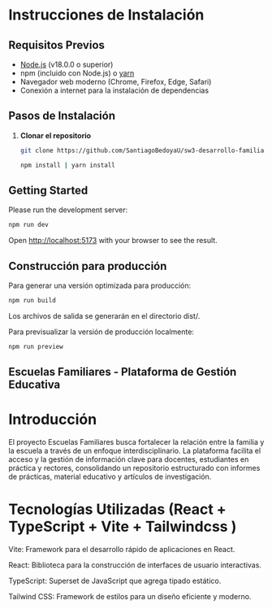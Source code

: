 # Instrucciones de Instalación

## Requisitos Previos

- [Node.js](https://nodejs.org/) (v18.0.0 o superior)
- npm (incluido con Node.js) o [yarn](https://yarnpkg.com/)
- Navegador web moderno (Chrome, Firefox, Edge, Safari)
- Conexión a internet para la instalación de dependencias

## Pasos de Instalación

1. **Clonar el repositorio**

   ```bash
   git clone https://github.com/SantiagoBedoyaU/sw3-desarrollo-familiar-fe.git

   npm install | yarn install
   ```

## Getting Started

Please run the development server:

```bash
npm run dev
```

Open [http://localhost:5173](http://localhost:5173) with your browser to see the result.

## Construcción para producción

Para generar una versión optimizada para producción:

```bash
npm run build
```

Los archivos de salida se generarán en el directorio dist/.

Para previsualizar la versión de producción localmente:

```bash
npm run preview
```

## Escuelas Familiares - Plataforma de Gestión Educativa

# Introducción

El proyecto Escuelas Familiares busca fortalecer la relación entre la familia y la escuela a través de un enfoque interdisciplinario. La plataforma facilita el acceso y la gestión de información clave para docentes, estudiantes en práctica y rectores, consolidando un repositorio estructurado con informes de prácticas, material educativo y artículos de investigación.

# Tecnologías Utilizadas (React + TypeScript + Vite + Tailwindcss )

Vite: Framework para el desarrollo rápido de aplicaciones en React.

React: Biblioteca para la construcción de interfaces de usuario interactivas.

TypeScript: Superset de JavaScript que agrega tipado estático.

Tailwind CSS: Framework de estilos para un diseño eficiente y moderno.
